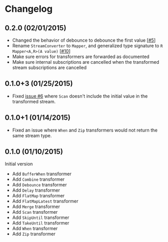# Changelog

## 0.2.0 (02/01/2015)
- Changed the behavior of debounce to debounce the first value [[#5](https://github.com/danschultz/stream_transformers/issues/5)]
- Rename `StreamConverter` to `Mapper`, and generalized type signature to `R Mapper<A,R>(A value)` [[#10](https://github.com/danschultz/stream_transformers/issues/10)]
- Make sure errors for transformers are forwarded as documented
- Make sure internal subscriptions are cancelled when the transformed stream subscriptions are cancelled

## 0.1.0+3 (01/25/2015)
- Fixed [issue #6](https://github.com/danschultz/stream_transformers/issues/6) where `Scan` doesn't include the initial value in the transformed stream.

## 0.1.0+1 (01/14/2015)
- Fixed an issue where `When` and `Zip` transformers would not return the same stream type.

## 0.1.0 (01/10/2015)
Initial version

- Add `BufferWhen` transformer
- Add `Combine` transformer
- Add `Debounce` transformer
- Add `Delay` transformer
- Add `FlatMap` transformer
- Add `FlatMapLatest` transformer
- Add `Merge` transformer
- Add `Scan` transformer
- Add `SkipUntil` transformer
- Add `TakeUntil` transformer
- Add `When` transformer
- Add `Zip` transformer
